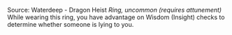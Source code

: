 Source: Waterdeep - Dragon Heist
*Ring, uncommon (requires attunement)*
While wearing this ring, you have advantage on Wisdom (Insight) checks to determine whether someone is lying to you.